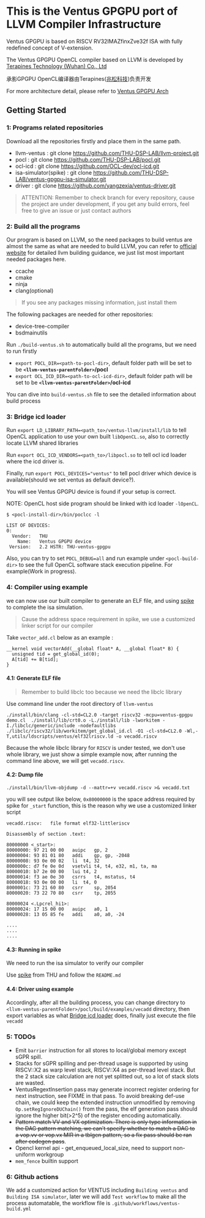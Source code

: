 # This is the Ventus GPGPU port of LLVM Compiler Infrastructure

Ventus GPGPU is based on RISCV RV32IMAZfinxZve32f ISA with fully redefined concept of V-extension.

The Ventus GPGPU OpenCL compiler based on LLVM is developed by [Terapines Technology (Wuhan) Co., Ltd](https://www.terapines.com/)

承影GPGPU OpenCL编译器由Terapines([兆松科技](https://www.terapines.com/))负责开发

For more architecture detail, please refer to
[Ventus GPGPU Arch](https://github.com/THU-DSP-LAB/ventus-gpgpu/blob/master/docs/Ventus-GPGPU-doc.md)

## Getting Started

### 1: Programs related repositories

Download all the repositories firstly and place them in the same path.

* llvm-ventus : git clone https://github.com/THU-DSP-LAB/llvm-project.git
* pocl : git clone https://github.com/THU-DSP-LAB/pocl.git
* ocl-icd : git clone https://github.com/OCL-dev/ocl-icd.git
* isa-simulator(spike) : git clone https://github.com/THU-DSP-LAB/ventus-gpgpu-isa-simulator.git
* driver : git clone https://github.com/yangzexia/ventus-driver.git

> ATTENTION: Remember to check branch for every repository, cause the project are under development, if you get any build errors, feel free to give an issue or just contact authors

### 2: Build all the programs

Our program is based on LLVM, so the need packages to build ventus are almost the same as what are needed to build LLVM, you can refer to [official website](https://llvm.org/docs/GettingStarted.html) for detailed llvm building guidance, we just list most important needed packages here.

* ccache
* cmake
* ninja
* clang(optional)

> If you see any packages missing information, just install them

The following packages are needed for other repositories:

* device-tree-compiler
* bsdmainutils


Run `./build-ventus.sh` to automatically build all the programs, but we need to run firstly
* `export POCL_DIR=<path-to-pocl-dir>`, default folder path will be set to be **`<llvm-ventus-parentFolder>`/pocl**
* `export OCL_ICD_DIR=<path-to-ocl-icd-dir>`, default folder path will be set to be **`<llvm-ventus-parentFolder>`/ocl-icd**

You can dive into `build-ventus.sh` file to see the detailed information about build process

### 3: Bridge icd loader

Run `export LD_LIBRARY_PATH=<path_to>/ventus-llvm/install/lib` to tell OpenCL application to use your own built `libOpenCL.so`, also to correctly locate LLVM shared libraries

Run `export OCL_ICD_VENDORS=<path_to>/libpocl.so` to tell ocl icd loader where the icd driver is.

Finally, run `export POCL_DEVICES="ventus"` to tell pocl driver which device is available(should we set ventus as default device?).

You will see Ventus GPGPU device is found if your setup is correct.

NOTE: OpenCL host side program should be linked with icd loader `-lOpenCL`.
```
$ <pocl-install-dir>/bin/poclcc -l

LIST OF DEVICES:
0:
  Vendor:   THU
    Name:   Ventus GPGPU device
 Version:   2.2 HSTR: THU-ventus-gpgpu
```

Also, you can try to set `POCL_DEBUG=all` and run example under `<pocl-build-dir>` to see the full OpenCL software stack execution pipeline. For example(Work in progress).


### 4: Compiler using example

we can now use our built compiler to generate an ELF file, and using [spike](https://github.com/THU-DSP-LAB/ventus-gpgpu-isa-simulator) to complete the isa simulation.

> Cause the address space requirement in spike, we use a customized linker script for our compiler

Take `vector_add.cl` below as an example :

```
__kernel void vectorAdd(__global float* A, __global float* B) {
  unsigned tid = get_global_id(0);
  A[tid] += B[tid];
}
```

#### 4.1: Generate ELF file

> Remember to build libclc too because we need the libclc library

Use command line under the root directory of `llvm-ventus`

```
./install/bin/clang -cl-std=CL2.0 -target riscv32 -mcpu=ventus-gpgpu demo.cl  ./install/lib/crt0.o -L./install/lib -lworkitem -I./libclc/generic/include -nodefaultlibs ./libclc/riscv32/lib/workitem/get_global_id.cl -O1 -cl-std=CL2.0 -Wl,-T,utils/ldscripts/ventus/elf32lriscv.ld -o vecadd.riscv
```
Because the whole libclc library for `RISCV` is under tested, we don't use whole library, we just show a simple example now, after running the command line above, we will get `vecadd.riscv`.

#### 4.2: Dump file

```
./install/bin/llvm-objdump -d --mattr=+v vecadd.riscv >& vecadd.txt
```

you will see output like below, `0x80000000` is the space address required by spike for `_start` function, this is the reason why we use a customized linker script

```
vecadd.riscv:	file format elf32-littleriscv

Disassembly of section .text:

80000000 <_start>:
80000000: 97 21 00 00  	auipc	gp, 2
80000004: 93 81 01 80  	addi	gp, gp, -2048
80000008: 93 0e 00 02  	li	t4, 32
8000000c: d7 fe 0e 0d  	vsetvli	t4, t4, e32, m1, ta, ma
80000010: b7 2e 00 00  	lui	t4, 2
80000014: f3 ae 0e 30  	csrrs	t4, mstatus, t4
80000018: 93 0e 00 00  	li	t4, 0
8000001c: 73 21 60 80  	csrr	sp, 2054
80000020: 73 22 70 80  	csrr	tp, 2055

80000024 <.Lpcrel_hi1>:
80000024: 17 15 00 00  	auipc	a0, 1
80000028: 13 05 85 fe  	addi	a0, a0, -24

....
....
....
```

#### 4.3: Running in spike

We need to run the isa simulator to verify our compiler

Use [spike](https://github.com/THU-DSP-LAB/ventus-gpgpu-isa-simulator) from THU and follow the `README.md`

#### 4.4: Driver using example

Accordingly, after all the building process, you can change directory to `<llvm-ventus-parentFolder>/pocl/build/examples/vecadd` directory, then export variables as what [Bridge icd loader](#3-bridge-icd-loader) does, finally just execute the file `vecadd`
### 5: TODOs

* Emit `barrier` instruction for all stores to local/global memory except sGPR spill.
* Stacks for sGPR spilling and per-thread usage is supported by using RISCV::X2 as warp level stack, RISCV::X4 as per-thread level stack. But the 2 stack size calculation are not yet splitted out, so a lot of stack slots are wasted.
* VentusRegextInsertion pass may generate incorrect register ordering for next instruction, see FIXME in that pass. To avoid breaking def-use chain, we could keep the extended instruction unmodified by removing `Op.setRegIgnoreDUChain()` from the pass, the elf generation pass should ignore the higher bit(>2^5) of the register encoding automatically.
* ~~Pattern match VV and VX optimization. There is only type information in the DAG pattern matching, we can't specify whether to match a DAG to a vop.vv or vop.vx MIR in a tblgen pattern, so a fix pass should be ran after codegen pass~~.
* Opencl kernel api - get_enqueued_local_size, need to support non-uniform workgroup
* `mem_fence` builtin support

### 6: Github actions

We add a customized action for VENTUS including `Building ventus` and `Building ISA simulator`, later we will add `Test workflow` to make all the process automatable,
the workflow file is `.github/workflows/ventus-build.yml`

